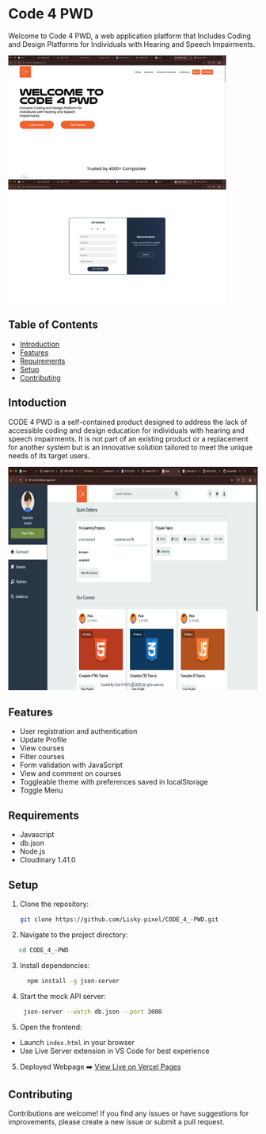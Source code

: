# Code 4 PWD

Welcome to Code 4 PWD, a web application platform that Includes Coding and Design Platforms for Individuals with Hearing and Speech Impairments.

<img width="440" alt="Landing page" src="images/Landing_page.png"> 
<img width="440" alt="Sign Up" src="images/Sign_up.png">

## Table of Contents

- [Introduction](#introduction)
- [Features](#features)
- [Requirements](#requirements)
- [Setup](#setup)
- [Contributing](#contributing)

## Intoduction

CODE 4 PWD is a self-contained product designed to address the lack of accessible coding and design education for individuals with hearing and speech impairments. It is not part of an existing product or a replacement for another system but is an innovative solution tailored to meet the unique needs of its target users.

<img width="1040" height="450" alt="Homepage" src="images/Dashboard.png"> 

## Features

- User registration and authentication
- Update Profile
- View courses
- Filter courses
- Form validation with JavaScript
- View and comment on courses
- Toggleable theme with preferences saved in localStorage
- Toggle Menu

## Requirements

- Javascript
- db.json
- Node.js 
- Cloudinary 1.41.0

## Setup

1. Clone the repository:

   ```bash
   git clone https://github.com/Lisky-pixel/CODE_4_-PWD.git
   ```
2. Navigate to the project directory:

  ```bash
     cd CODE_4_-PWD
  ```
3. Install dependencies:
   ```bash
     npm install -g json-server
   ```
4. Start the mock API server:
   ```bash
    json-server --watch db.json --port 3000
    ```
5. Open the frontend:
- Launch `index.html` in your browser
- Use Live Server extension in VS Code for best experience

  
5. Deployed Webpage
➡️ [View Live on Vercel Pages](https://code-4-pwd.vercel.app/)


## Contributing
Contributions are welcome! If you find any issues or have suggestions for improvements, please create a new issue or submit a pull request.
